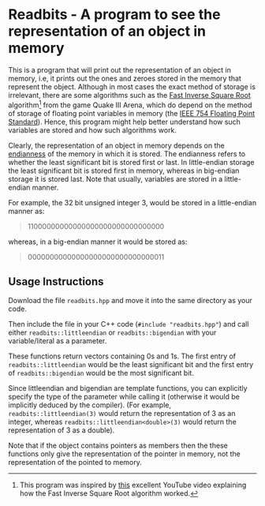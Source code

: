 # Readbits - A program to see the representation of an object in memory

This is a program that will print out the representation of an object in memory, i.e, it prints out the ones and zeroes stored in the memory
that represent the object. Although in most cases the exact method of storage is irrelevant, there are some algorithms such as the
[Fast Inverse Square Root](https://en.wikipedia.org/wiki/Fast_inverse_square_root) algorithm[^1] from the game Quake III Arena, which do depend on
the method of storage of floating point variables in memory (the [IEEE 754 Floating Point Standard](https://en.wikipedia.org/wiki/IEEE_754)). Hence,
this program might help better understand how such variables are stored and how such algorithms work.


Clearly, the representation of an object in memory depends on the [endianness](https://en.wikipedia.org/wiki/Endianness) of the memory in which it is
stored. The endianness refers to whether the least significant bit is stored first or last. In little-endian storage the least significant bit is 
stored first in memory, whereas in big-endian storage it is stored last. Note that usually, variables are stored in a little-endian manner.


For example, the 32 bit unsigned integer 3, would be stored in a little-endian manner as:
> 11000000000000000000000000000000

whereas, in a big-endian manner it would be stored as:
> 00000000000000000000000000000011

## Usage Instructions
Download the file ```readbits.hpp``` and move it into the same directory as your code.

Then include the file in your C++ code (```#include "readbits.hpp"```) and call either ```readbits::littleendian``` or ```readbits::bigendian``` with your variable/literal as a parameter.


These functions return vectors containing 0s and 1s. The first entry of ```readbits::littleendian``` would be the least significant bit and the first entry of ```readbits::bigendian``` would be the most significant bit.


Since littleendian and bigendian are template functions, you can explicitly specify the type of the parameter while calling it (otherwise it would be implicitly deduced by the compiler). (For example, ```readbits::littleendian(3)``` would return the representation of 3 as an integer, whereas ```readbits::littleendian<double>(3)``` would return the representation of 3 as a double).

Note that if the object contains pointers as members then the these functions only give the representation of the pointer in memory, not the 
representation of the pointed to memory.

[^1]: This program was inspired by [this](https://www.youtube.com/watch?v=p8u_k2LIZyo) excellent YouTube video explaining how the Fast Inverse Square Root algorithm worked.